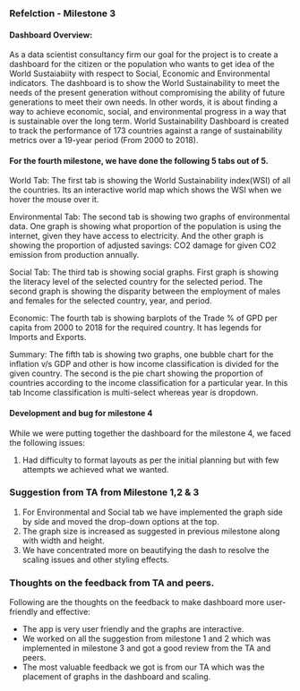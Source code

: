 ### Refelction - Milestone 3

#### Dashboard Overview:

As a data scientist consultancy firm our goal for the project is to create a dashboard for the citizen or the population who wants to get idea of the World Sustaiabiity with respect to Social, Economic and Environmental indicators. The dashboard is to show the World Sustainability to meet the needs of the present generation without compromising the ability of future generations to meet their own needs. In other words, it is about finding a way to achieve economic, social, and environmental progress in a way that is sustainable over the long term. World Sustainability Dashboard is created to track the performance of 173 countries against a range of sustainability metrics over a 19-year period (From 2000 to 2018).

#### For the fourth milestone, we have done the following 5 tabs out of 5. 

World Tab: The first tab is showing the World Sustainability index(WSI) of all the countries. Its an interactive world map which shows the WSI when we hover the mouse over it.

Environmental Tab: The second tab is showing two graphs of environmental data. One graph is showing what proportion of the population is using the internet, given they have access to electricity. And the other graph is showing the proportion of adjusted savings: CO2 damage for given CO2 emission from production annually.

Social Tab: The third tab is showing social graphs. First graph is showing the literacy level of the selected country for the selected period. The second graph is showing the disparity between the employment of males and females for the selected country, year, and period.

Economic: The fourth tab is showing barplots of the Trade % of GPD per capita from 2000 to 2018 for the required country. It has legends for Imports and Exports.

Summary: The fifth tab is showing two graphs, one bubble chart for the inflation v/s GDP and other is how income classification is divided for the given country. The second is the pie chart showing the proportion of countries according to the income classification for a particular year. In this tab Income classification is multi-select whereas year is dropdown.

#### Development and bug for milestone 4

While we were putting together the dashboard for the milestone 4, we faced the following issues:

1. Had difficulty to format layouts as per the initial planning but with few attempts we achieved what we wanted.


### Suggestion from TA from Milestone 1,2 & 3

1. For Environmental and Social tab we have implemented the graph side by side and moved the drop-down options at the top.
2. The graph size is increased as suggested in previous milestone along with width and height.
3. We have concentrated more on beautifying the dash to resolve the scaling issues and other styling effects.

### Thoughts on the feedback from TA and peers.

Following are the thoughts on the feedback to make dashboard more user-friendly and effective:

- The app is very user friendly and the graphs are interactive.
- We worked on all the suggestion from milestone 1 and 2 which was implemented in milestone 3 and got a good review from the TA and peers.
- The most valuable feedback we got is from our TA which was the placement of graphs in the dashboard and scaling.
